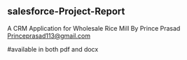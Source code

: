 ## salesforce-Project-Report
A CRM Application for Wholesale Rice Mill
By
Prince Prasad
Princeprasad113@gmail.com

#available in both pdf and docx
